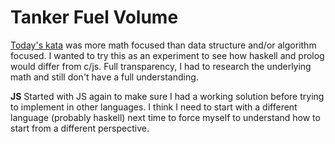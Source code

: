 # Tanker Fuel Volume

[Today's kata](https://www.codewars.com/kata/55f3da49e83ca1ddae0000ad) was more math focused than data structure and/or algorithm focused. I wanted to try this as an experiment to see how haskell and prolog would differ from c/js. Full transparency, I had to research the underlying math and still don't have a full understanding.

**JS** 
Started with JS again to make sure I had a working solution before trying to implement in other languages. I think I need to start with a different language (probably haskell) next time to force myself to understand how to start from a different perspective.

